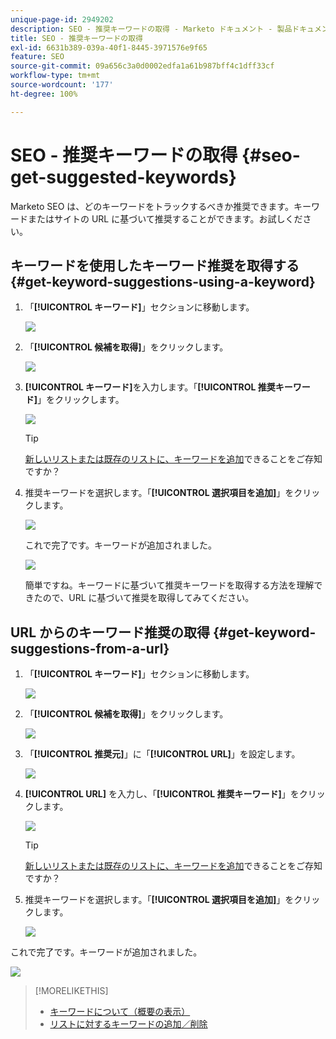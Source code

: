 ```yaml
---
unique-page-id: 2949202
description: SEO - 推奨キーワードの取得 - Marketo ドキュメント - 製品ドキュメント
title: SEO - 推奨キーワードの取得
exl-id: 6631b389-039a-40f1-8445-3971576e9f65
feature: SEO
source-git-commit: 09a656c3a0d0002edfa1a61b987bff4c1dff33cf
workflow-type: tm+mt
source-wordcount: '177'
ht-degree: 100%

---
```


# SEO - 推奨キーワードの取得 {#seo-get-suggested-keywords}

Marketo SEO は、どのキーワードをトラックするべきか推奨できます。キーワードまたはサイトの URL に基づいて推奨することができます。お試しください。

## キーワードを使用したキーワード推奨を取得する {#get-keyword-suggestions-using-a-keyword}

1. 「**[!UICONTROL キーワード]**」セクションに移動します。

   ![](assets/image2014-9-18-10-3a51-3a41.png)

1. 「**[!UICONTROL 候補を取得]**」をクリックします。

   ![](assets/image2014-9-18-10-3a52-3a42.png)

1. **[!UICONTROL キーワード]**&#x200B;を入力します。「**[!UICONTROL 推奨キーワード]**」をクリックします。

   ![](assets/image2014-9-18-10-3a53-3a14.png)

   >[!TIP]
   >
   >[新しいリストまたは既存のリストに、キーワードを追加](/help/marketo/product-docs/additional-apps/seo/understanding-seo/seo-managing-lists.md)できることをご存知ですか？

1. 推奨キーワードを選択します。「**[!UICONTROL 選択項目を追加]**」をクリックします。

   ![](assets/image2014-9-18-10-3a54-3a12.png)

   これで完了です。キーワードが追加されました。

   ![](assets/image2014-9-18-10-3a54-3a16.png)

   簡単ですね。キーワードに基づいて推奨キーワードを取得する方法を理解できたので、URL に基づいて推奨を取得してみてください。

## URL からのキーワード推奨の取得  {#get-keyword-suggestions-from-a-url}

1. 「**[!UICONTROL キーワード]**」セクションに移動します。

   ![](assets/image2014-9-18-10-3a54-3a26.png)

1. 「**[!UICONTROL 候補を取得]**」をクリックします。

   ![](assets/image2014-9-18-11-3a4-3a43.png)

1. 「**[!UICONTROL 推奨元]**」に「**[!UICONTROL URL]**」を設定します。

   ![](assets/image2014-9-18-11-3a4-3a52.png)

1. **[!UICONTROL URL]** を入力し、「**[!UICONTROL 推奨キーワード]**」をクリックします。

   ![](assets/image2014-9-18-11-3a5-3a7.png)

   >[!TIP]
   >
   >[新しいリストまたは既存のリストに、キーワードを追加](/help/marketo/product-docs/additional-apps/seo/understanding-seo/seo-managing-lists.md)できることをご存知ですか？

1. 推奨キーワードを選択します。「**[!UICONTROL 選択項目を追加]**」をクリックします。

   ![](assets/image2014-9-18-11-3a8-3a3.png)

これで完了です。キーワードが追加されました。

![](assets/image2014-9-18-11-3a8-3a25.png)

>[!MORELIKETHIS]
>
>* [キーワードについて（概要の表示）](/help/marketo/product-docs/additional-apps/seo/keywords/seo-understanding-keywords.md)
>* [リストに対するキーワードの追加／削除](/help/marketo/product-docs/additional-apps/seo/keywords/seo-add-remove-keywords-from-a-list.md)
